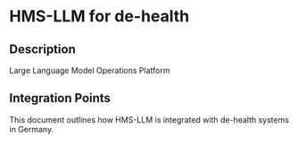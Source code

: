 # HMS-LLM for de-health

## Description

Large Language Model Operations Platform

## Integration Points

This document outlines how HMS-LLM is integrated with de-health systems in Germany.
